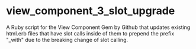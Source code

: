 # view_component_3_slot_upgrade
A Ruby script for the View Component Gem by Github that updates existing html.erb files that have slot calls inside of them to prepend the prefix "_with" due to the breaking change of slot calling.
